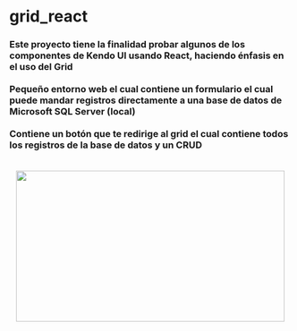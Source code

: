 # grid_react
<h3>Este proyecto tiene la finalidad probar algunos de los componentes de Kendo UI usando React, haciendo énfasis en el uso del Grid</br></br>Pequeño entorno web el cual contiene un formulario el cual puede mandar registros directamente a una base de datos de Microsoft SQL Server (local)</br></br>Contiene un botón que te redirige al grid el cual contiene todos los registros de la base de datos y un CRUD</br></br></h3>
<p align="center">
<img src="https://media.giphy.com/media/13HgwGsXF0aiGY/giphy.gif"  width="480" height="270" frameBorder="0" class="giphy-embed"/>
</p></br></br>
